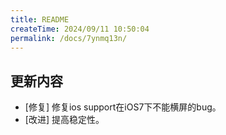 ```yaml
---
title: README
createTime: 2024/09/11 10:50:04
permalink: /docs/7ynmq13n/
---
```

## 更新内容

* [修复] 修复ios support在iOS7下不能横屏的bug。
* [改进] 提高稳定性。
